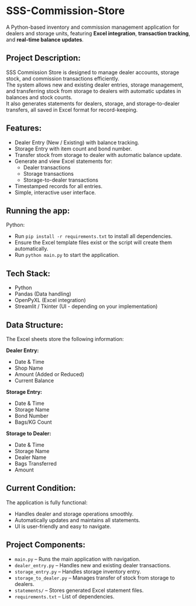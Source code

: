 # SSS-Commission-Store  
A Python-based inventory and commission management application for dealers and storage units, featuring **Excel integration**, **transaction tracking**, and **real-time balance updates**.

## Project Description:  
SSS Commission Store is designed to manage dealer accounts, storage stock, and commission transactions efficiently.  
The system allows new and existing dealer entries, storage management, and transferring stock from storage to dealers with automatic updates in balances and stock counts.  
It also generates statements for dealers, storage, and storage-to-dealer transfers, all saved in Excel format for record-keeping.

## Features:
- Dealer Entry (New / Existing) with balance tracking.
- Storage Entry with item count and bond number.
- Transfer stock from storage to dealer with automatic balance update.
- Generate and view Excel statements for:
  - Dealer transactions
  - Storage transactions
  - Storage-to-dealer transactions
- Timestamped records for all entries.
- Simple, interactive user interface.

## Running the app:
Python:  
- Run <code>pip install -r requirements.txt</code> to install all dependencies.  
- Ensure the Excel template files exist or the script will create them automatically.  
- Run <code>python main.py</code> to start the application.

## Tech Stack:
- Python  
- Pandas (Data handling)  
- OpenPyXL (Excel integration)  
- Streamlit / Tkinter (UI - depending on your implementation)  

## Data Structure:
The Excel sheets store the following information:  

**Dealer Entry:**
- Date & Time  
- Shop Name  
- Amount (Added or Reduced)  
- Current Balance  

**Storage Entry:**
- Date & Time  
- Storage Name  
- Bond Number  
- Bags/KG Count  

**Storage to Dealer:**
- Date & Time  
- Storage Name  
- Dealer Name  
- Bags Transferred  
- Amount  

## Current Condition:
The application is fully functional:  
- Handles dealer and storage operations smoothly.  
- Automatically updates and maintains all statements.  
- UI is user-friendly and easy to navigate.  

## Project Components:
- `main.py` – Runs the main application with navigation.  
- `dealer_entry.py` – Handles new and existing dealer transactions.  
- `storage_entry.py` – Handles storage inventory entry.  
- `storage_to_dealer.py` – Manages transfer of stock from storage to dealers.  
- `statements/` – Stores generated Excel statement files.  
- `requirements.txt` – List of dependencies.  

